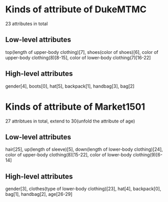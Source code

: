 # Kinds of attribute of DukeMTMC

23 attributes in total

## Low-level attributes

top(length of upper-body clothing)[7], shoes(color of shoes)[6], color of upper-body clothing(8)[8-15], color of lower-body clothing(7)[16-22]

## High-level attributes

gender[4], boots[0], hat[5], backpack[1], handbag[3], bag[2]


# Kinds of attribute of Market1501

27 attribtues in total, extend to 30(unfold the attribute of age)

## Low-level attributes

hair[25], up(length of sleeve)[5], down(length of lower-body clothing)[24], color of upper-body clothing(8)[15-22], color of lower-body clothing(9)[6-14]

## High-level attributes

gender[3], clothes(type of lower-body clothing)[23], hat[4], backpack[0], bag[1], handbag[2], age[26-29]


